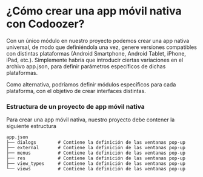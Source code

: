 # ¿Cómo crear una app móvil nativa con Codoozer?

Con un único módulo en nuestro proyecto podemos crear una app nativa universal, de modo que definiéndola una vez, genere versiones compatibles con distintas plataformas (Android Smartphone, Android Tablet, iPhone, iPad, etc.). Simplemente habría que introducir ciertas variaciones en el archivo app.json, para definir parámetros específicos de dichas plataformas.

Como alternativa, podríamos definir módulos específicos para cada plataforma, con el objetivo de crear interfaces distintas.

### Estructura de un proyecto de app móvil nativa

Para crear una app móvil nativa, nuestro proyecto debe contener la siguiente estructura

```
app.json
├── dialogs        # Contiene la definición de las ventanas pop-up
├── external       # Contiene la definición de las ventanas pop-up
├── menus          # Contiene la definición de las ventanas pop-up
├── res            # Contiene la definición de las ventanas pop-up
├── view_types     # Contiene la definición de las ventanas pop-up
└── views          # Contiene la definición de las ventanas pop-up
```
